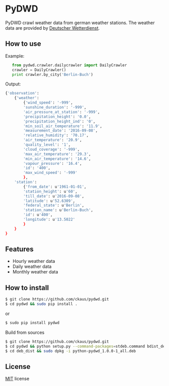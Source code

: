 PyDWD
=====

PyDWD crawl weather data from german weather stations. The weather data
are provided by [Deutscher Wetterdienst](http://www.dwd.de/).

How to use
----------

Example:

```python
   from pydwd.crawler.dailycrawler import DailyCrawler
   crawler = DailyCrawler()
   print crawler.by_city('Berlin-Buch')
```

Output:

```bash
{'observation':
    {'weather':
        {'wind_speed': '-999',
        'sunshine_duration': '-999', 
        'air_pressure_at_station': '-999', 
        'precipitation_height': '0.0', 
        'precipitation_height_ind': '0', 
        'min_soil_air_temperature': '11.9', 
        'measurement_date': '2016-09-08', 
        'relative_humidity': '70.17', 
        'air_temperature': '20.9', 
        'quality_level': '1', 
        'cloud_coverage': '-999', 
        'max_air_temperature': '29.3', 
        'min_air_temperature': '14.6', 
        'vapour_pressure': '16.4', 
        'id': '400', 
        'max_wind_speed': '-999'
        }, 
    'station':
        {'from_date': u'1961-01-01', 
        'station_height': u'60', 
        'till_date': u'2016-09-08', 
        'latitude': u'52.6309', 
        'federal_state': u'Berlin', 
        'station_name': u'Berlin-Buch', 
        'id': u'400', 
        'longitude': u'13.5022'
        }
    }
}
```

Features
--------

* Hourly weather data
* Daily weather data
* Monthly weather data


How to install
--------------

```bash
$ git clone https://github.com/ckaus/pydwd.git
$ cd pydwd && sudo pip install .
```

or

```bash
$ sudo pip install pydwd
```

Build from sources

```bash
$ git clone https://github.com/ckaus/pydwd.git
$ cd pydwd && python setup.py --command-packages=stdeb.command bdist_deb
$ cd deb_dist && sudo dpkg -i python-pydwd_1.0.0-1_all.deb
```

License
-------

[MIT](https://github.com/ckaus/pydwd/blob/master/LICENSE) license

